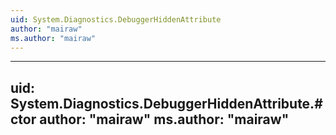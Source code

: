 ```yaml
---
uid: System.Diagnostics.DebuggerHiddenAttribute
author: "mairaw"
ms.author: "mairaw"
---
```


---
uid: System.Diagnostics.DebuggerHiddenAttribute.#ctor
author: "mairaw"
ms.author: "mairaw"
---
